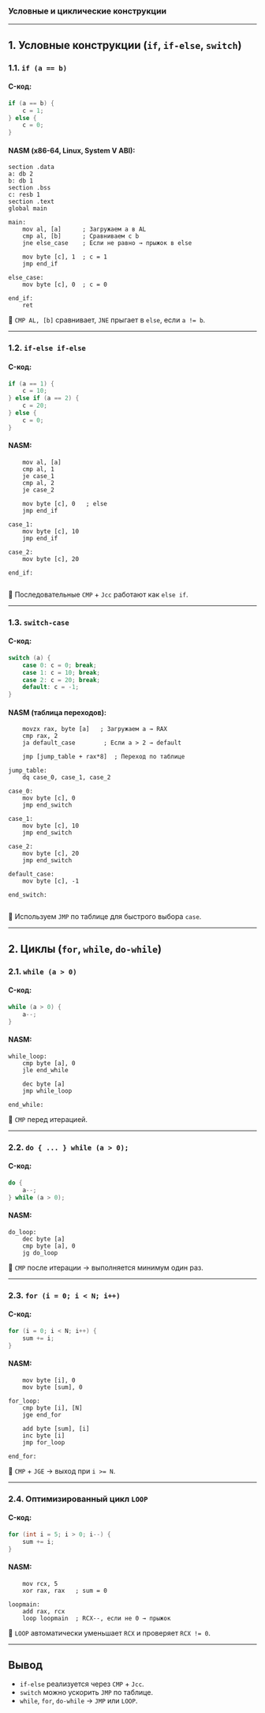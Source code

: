 ### **Условные и циклические конструкции**  

---  

## **1. Условные конструкции (`if`, `if-else`, `switch`)**  

### **1.1. `if (a == b)`**  

#### **C-код:**  
```c
if (a == b) {
    c = 1;
} else {
    c = 0;
}
```

#### **NASM (x86-64, Linux, System V ABI):**  
```assembly
section .data
a: db 2 
b: db 1
section .bss
c: resb 1
section .text
global main

main:
    mov al, [a]      ; Загружаем a в AL
    cmp al, [b]      ; Сравниваем с b
    jne else_case    ; Если не равно → прыжок в else

    mov byte [c], 1  ; c = 1
    jmp end_if

else_case:
    mov byte [c], 0  ; c = 0

end_if:
    ret
```
📌 `CMP AL, [b]` сравнивает, `JNE` прыгает в `else`, если `a != b`.

---

### **1.2. `if-else if-else`**  

#### **C-код:**  
```c
if (a == 1) {
    c = 10;
} else if (a == 2) {
    c = 20;
} else {
    c = 0;
}
```

#### **NASM:**  
```assembly
    mov al, [a]
    cmp al, 1
    je case_1
    cmp al, 2
    je case_2

    mov byte [c], 0   ; else
    jmp end_if

case_1:
    mov byte [c], 10
    jmp end_if

case_2:
    mov byte [c], 20

end_if:
    
```
📌 Последовательные `CMP` + `Jcc` работают как `else if`.

---

### **1.3. `switch-case`**  

#### **C-код:**  
```c
switch (a) {
    case 0: c = 0; break;
    case 1: c = 10; break;
    case 2: c = 20; break;
    default: c = -1;
}
```

#### **NASM (таблица переходов):**  
```assembly
    movzx rax, byte [a]   ; Загружаем a → RAX
    cmp rax, 2
    ja default_case        ; Если a > 2 → default

    jmp [jump_table + rax*8]  ; Переход по таблице

jump_table:
    dq case_0, case_1, case_2

case_0:
    mov byte [c], 0
    jmp end_switch

case_1:
    mov byte [c], 10
    jmp end_switch

case_2:
    mov byte [c], 20
    jmp end_switch

default_case:
    mov byte [c], -1

end_switch:
    
```
📌 Используем `JMP` по таблице для быстрого выбора `case`.

---

## **2. Циклы (`for`, `while`, `do-while`)**  

### **2.1. `while (a > 0)`**  

#### **C-код:**  
```c
while (a > 0) {
    a--;
}
```

#### **NASM:**  
```assembly
while_loop:
    cmp byte [a], 0
    jle end_while

    dec byte [a]
    jmp while_loop

end_while:
```
📌 `CMP` перед итерацией.

---

### **2.2. `do { ... } while (a > 0);`**  

#### **C-код:**  
```c
do {
    a--;
} while (a > 0);
```

#### **NASM:**  
```assembly
do_loop:
    dec byte [a]
    cmp byte [a], 0
    jg do_loop
```
📌 `CMP` после итерации → выполняется минимум один раз.

---

### **2.3. `for (i = 0; i < N; i++)`**  

#### **C-код:**  
```c
for (i = 0; i < N; i++) {
    sum += i;
}
```

#### **NASM:**  
```assembly
    mov byte [i], 0
    mov byte [sum], 0

for_loop:
    cmp byte [i], [N]
    jge end_for

    add byte [sum], [i]
    inc byte [i]
    jmp for_loop

end_for:
```
📌 `CMP` + `JGE` → выход при `i >= N`.

---

### **2.4. Оптимизированный цикл `LOOP`**  

#### **C-код:**  
```c
for (int i = 5; i > 0; i--) {
    sum += i;
}
```

#### **NASM:**  
```assembly
    mov rcx, 5
    xor rax, rax   ; sum = 0

loopmain:
    add rax, rcx
    loop loopmain  ; RCX--, если не 0 → прыжок
```
📌 `LOOP` автоматически уменьшает `RCX` и проверяет `RCX != 0`.

---

## **Вывод**  
- `if-else` реализуется через `CMP` + `Jcc`.  
- `switch` можно ускорить `JMP` по таблице.  
- `while`, `for`, `do-while` → `JMP` или `LOOP`.
